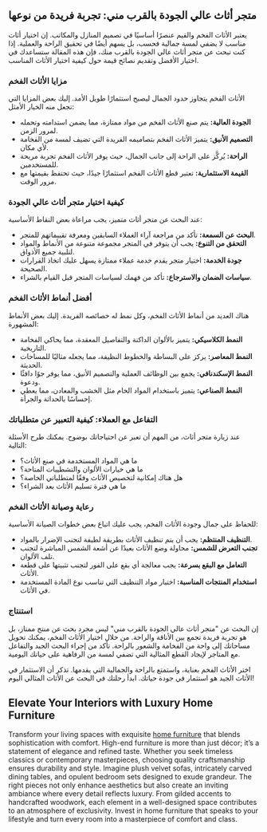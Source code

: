<h2>متجر أثاث عالي الجودة بالقرب مني: تجربة فريدة من نوعها</h2>

<p>يعتبر الأثاث الفخم والقيم عنصرًا أساسيًا في تصميم المنازل والمكاتب. إن اختيار أثاث مناسب لا يضفي لمسة جمالية فحسب، بل يسهم أيضًا في تحقيق الراحة والعملية. إذا كنت تبحث عن متجر أثاث عالي الجودة بالقرب منك، فإن هذه المقالة ستساعدك في اختيار الأفضل وتقديم نصائح قيمة حول كيفية اختيار الأثاث المناسب.</p>

<h3>مزايا الأثاث الفخم</h3>

<p>الأثاث الفخم يتجاوز حدود الجمال ليصبح استثمارًا طويل الأمد. إليك بعض المزايا التي تجعل منه الخيار الأمثل:</p>

<ul>
    <li><strong>الجودة العالية:</strong> يتم صنع الأثاث الفخم من مواد ممتازة، مما يضمن استدامته وتحمله لمرور الزمن.</li>
    <li><strong>التصميم الأنيق:</strong> يتميز الأثاث الفخم بتصاميمه الفريدة التي تضيف لمسة من الفخامة لأي مكان.</li>
    <li><strong>الراحة:</strong> يُركَّز على الراحة إلى جانب الجمال، حيث يوفر الأثاث الفخم تجربة مريحة للمستخدمين.</li>
    <li><strong>القيمة الاستثمارية:</strong> تعتبر قطع الأثاث الفخم استثمارًا جيدًا، حيث تحتفظ بقيمتها مع مرور الوقت.</li>
</ul>

<h3>كيفية اختيار متجر أثاث عالي الجودة</h3>

<p>عند البحث عن متجر أثاث متميز، يجب مراعاة بعض النقاط الأساسية:</p>

<ul>
    <li><strong>البحث عن السمعة:</strong> تأكد من مراجعة آراء العملاء السابقين ومعرفة تقييماتهم للمتجر.</li>
    <li><strong>التحقق من التنوع:</strong> يجب أن يتوفر في المتجر مجموعة متنوعة من الأنماط والمواد لتلبية جميع الأذواق.</li>
    <li><strong>جودة الخدمة:</strong> اختيار متجر يقدم خدمة عملاء ممتازة يسهل عليك اتخاذ القرارات الصحيحة.</li>
    <li><strong>سياسات الضمان والاسترجاع:</strong> تأكد من فهمك لسياسات المتجر قبل القيام بالشراء.</li>
</ul>

<h3>أفضل أنماط الأثاث الفخم</h3>

<p>هناك العديد من أنماط الأثاث الفخم، وكل نمط له خصائصه الفريدة. إليك بعض الأنماط المشهورة:</p>

<ul>
    <li><strong>النمط الكلاسيكي:</strong> يتميز بالألوان الداكنة والتفاصيل المعقدة، مما يحاكي الفخامة التاريخية.</li>
    <li><strong>النمط المعاصر:</strong> يركز على البساطة والخطوط النظيفة، مما يجعله مثاليًا للمساحات الحديثة.</li>
    <li><strong>النمط الإسكندنافي:</strong> يجمع بين الوظائف العملية والتصميم الأنيق، مما يوفر جوًا دافئًا ودعوة.</li>
    <li><strong>النمط الصناعي:</strong> يتميز باستخدام المواد الخام مثل الخشب والمعادن، مما يعطي إحساسًا بالحداثة والجرأة.</li>
</ul>

<h3>التفاعل مع العملاء: كيفية التعبير عن متطلباتك</h3>

<p>عند زيارة متجر أثاث، من المهم أن تعبر عن احتياجاتك بوضوح. يمكنك طرح الأسئلة التالية:</p>

<ul>
    <li>ما هي المواد المستخدمة في صنع الأثاث؟</li>
    <li>ما هي خيارات الألوان والتشطيبات المتاحة؟</li>
    <li>هل هناك إمكانية لتخصيص الأثاث وفقًا لمتطلباتي الخاصة؟</li>
    <li>ما هي فترة تسليم الأثاث بعد الشراء؟</li>
</ul>

<h3>رعاية وصيانة الأثاث الفخم</h3>

<p>للحفاظ على جمال وجودة الأثاث الفخم، يجب عليك اتباع بعض خطوات الصيانة الأساسية:</p>

<ul>
    <li><strong>التنظيف المنتظم:</strong> يجب أن يتم تنظيف الأثاث بطريقة لطيفة لتجنب الإضرار بالمواد.</li>
    <li><strong>تجنب التعرض للشمس:</strong> محاولة وضع الأثاث بعيدًا عن أشعة الشمس المباشرة لتجنب تلف الألوان.</li>
    <li><strong>التعامل مع البقع بسرعة:</strong> يجب معالجة أي بقع على الفور لتجنب تثبيتها على قطعة الأثاث.</li>
    <li><strong>استخدام المنتجات المناسبة:</strong> اختيار مواد التنظيف التي تناسب نوع المادة المستخدمة في الأثاث.</li>
</ul>

<h3>استنتاج</h3>

<p>إن البحث عن "متجر أثاث عالي الجودة بالقرب مني" ليس مجرد بحث عن منتج ممتاز، بل هو تجربة فريدة تجمع بين الأناقة والراحة. من خلال اختيار الأثاث الفخم، يمكنك تحويل مساحاتك إلى واحة من الفخامة والشعور بالراحة. تأكد من إجراء البحث الجيد والتفاعل مع المتاجر لإيجاد القطع المثالية التي تضفي لمسة من الرفاهية على حياتك اليومية.</p>

<p>اختر الأثاث الفخم بعناية، واستمتع بالراحة والجمالية التي يقدمها. تذكر أن الاستثمار في الأثاث الجيد هو استثمار في جودة حياتك. ابدأ رحلتك في البحث عن الأثاث المثالي اليوم!</p> <h2>Elevate Your Interiors with Luxury Home Furniture</h2>  

<p>Transform your living spaces with exquisite <a href="https://www.mobiliacleopatra.com/">home furniture</a> that blends sophistication with comfort. High-end furniture is more than just décor; it’s a statement of elegance and refined taste. Whether you seek timeless classics or contemporary masterpieces, choosing quality craftsmanship ensures durability and style. Imagine plush velvet sofas, intricately carved dining tables, and opulent bedroom sets designed to exude grandeur. The right pieces not only enhance aesthetics but also create an inviting ambiance where every detail reflects luxury. From gilded accents to handcrafted woodwork, each element in a well-designed space contributes to an atmosphere of exclusivity. Invest in home furniture that speaks to your lifestyle and turn every room into a masterpiece of comfort and class.</p>

